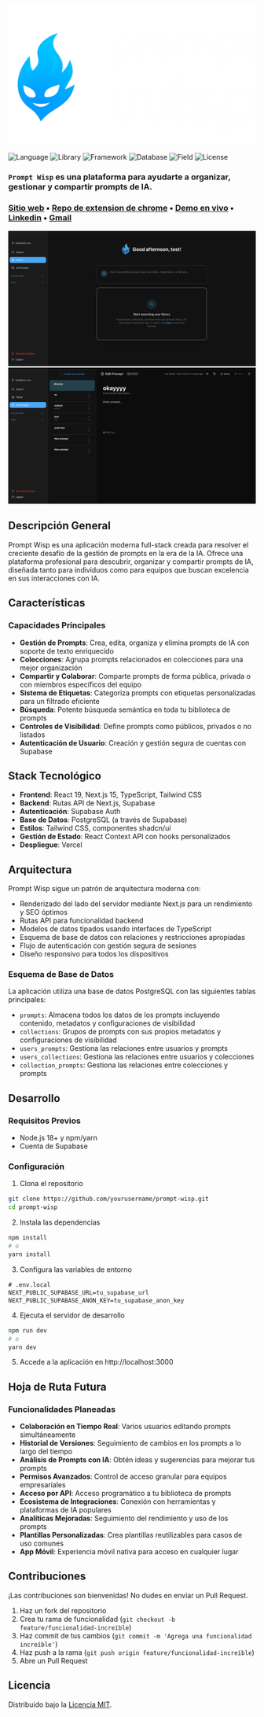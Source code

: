 ![Prompt Wisp](/public/wisplogo.svg)

![Language](https://img.shields.io/badge/Lenguaje-TypeScript-3178c6?logo=typescript&logoColor=white)
![Library](https://img.shields.io/badge/Libreria-React-4fccf3?logo=react&logoColor=white)
![Framework](https://img.shields.io/badge/Framework-NextJS-black?logo=nextdotjs&logoColor=white)
![Database](https://img.shields.io/badge/Database-Supabase-3ecf8e?logo=supabase&logoColor=white)
![Field](https://img.shields.io/badge/Campo-Ingenieria%20de%20Software-white)
![License](https://img.shields.io/badge/Licencia-MIT-brown)


### ```Prompt Wisp``` es una plataforma para ayudarte a organizar, gestionar y compartir prompts de IA.

### [Sitio web](https://prompt-wisp.vercel.app/) • [Repo de extension de chrome](https://github.com/LeonardoCerv/prompt-wisp-web-extension) • [Demo en vivo](https://prompt-wisp.vercel.app/prompt) • [Linkedin](https://www.linkedin.com/in/leonardocerv/) • [Gmail](mailto:Leocerva29@gmail.com)

![Vista previa de Prompt Wisp](/public/preview1.png)
![Vista previa de Prompt Wisp](/public/preview2.png)

## Descripción General

Prompt Wisp es una aplicación moderna full-stack creada para resolver el creciente desafío de la gestión de prompts en la era de la IA. Ofrece una plataforma profesional para descubrir, organizar y compartir prompts de IA, diseñada tanto para individuos como para equipos que buscan excelencia en sus interacciones con IA.

## Características

### Capacidades Principales
- **Gestión de Prompts**: Crea, edita, organiza y elimina prompts de IA con soporte de texto enriquecido
- **Colecciones**: Agrupa prompts relacionados en colecciones para una mejor organización
- **Compartir y Colaborar**: Comparte prompts de forma pública, privada o con miembros específicos del equipo
- **Sistema de Etiquetas**: Categoriza prompts con etiquetas personalizadas para un filtrado eficiente
- **Búsqueda**: Potente búsqueda semántica en toda tu biblioteca de prompts
- **Controles de Visibilidad**: Define prompts como públicos, privados o no listados
- **Autenticación de Usuario**: Creación y gestión segura de cuentas con Supabase

## Stack Tecnológico

- **Frontend**: React 19, Next.js 15, TypeScript, Tailwind CSS
- **Backend**: Rutas API de Next.js, Supabase
- **Autenticación**: Supabase Auth
- **Base de Datos**: PostgreSQL (a través de Supabase)
- **Estilos**: Tailwind CSS, componentes shadcn/ui
- **Gestión de Estado**: React Context API con hooks personalizados
- **Despliegue**: Vercel

## Arquitectura

Prompt Wisp sigue un patrón de arquitectura moderna con:

- Renderizado del lado del servidor mediante Next.js para un rendimiento y SEO óptimos
- Rutas API para funcionalidad backend
- Modelos de datos tipados usando interfaces de TypeScript
- Esquema de base de datos con relaciones y restricciones apropiadas
- Flujo de autenticación con gestión segura de sesiones
- Diseño responsivo para todos los dispositivos

### Esquema de Base de Datos

La aplicación utiliza una base de datos PostgreSQL con las siguientes tablas principales:
- `prompts`: Almacena todos los datos de los prompts incluyendo contenido, metadatos y configuraciones de visibilidad
- `collections`: Grupos de prompts con sus propios metadatos y configuraciones de visibilidad
- `users_prompts`: Gestiona las relaciones entre usuarios y prompts
- `users_collections`: Gestiona las relaciones entre usuarios y colecciones
- `collection_prompts`: Gestiona las relaciones entre colecciones y prompts

## Desarrollo

### Requisitos Previos

- Node.js 18+ y npm/yarn
- Cuenta de Supabase

### Configuración

1. Clona el repositorio
```bash
git clone https://github.com/yourusername/prompt-wisp.git
cd prompt-wisp
```

2. Instala las dependencias
```bash
npm install
# o
yarn install
```

3. Configura las variables de entorno
```
# .env.local
NEXT_PUBLIC_SUPABASE_URL=tu_supabase_url
NEXT_PUBLIC_SUPABASE_ANON_KEY=tu_supabase_anon_key
```

4. Ejecuta el servidor de desarrollo
```bash
npm run dev
# o
yarn dev
```

5. Accede a la aplicación en http://localhost:3000

## Hoja de Ruta Futura

### Funcionalidades Planeadas

- **Colaboración en Tiempo Real**: Varios usuarios editando prompts simultáneamente
- **Historial de Versiones**: Seguimiento de cambios en los prompts a lo largo del tiempo
- **Análisis de Prompts con IA**: Obtén ideas y sugerencias para mejorar tus prompts
- **Permisos Avanzados**: Control de acceso granular para equipos empresariales
- **Acceso por API**: Acceso programático a tu biblioteca de prompts
- **Ecosistema de Integraciones**: Conexión con herramientas y plataformas de IA populares
- **Analíticas Mejoradas**: Seguimiento del rendimiento y uso de los prompts
- **Plantillas Personalizadas**: Crea plantillas reutilizables para casos de uso comunes
- **App Móvil**: Experiencia móvil nativa para acceso en cualquier lugar

## Contribuciones

¡Las contribuciones son bienvenidas! No dudes en enviar un Pull Request.

1. Haz un fork del repositorio
2. Crea tu rama de funcionalidad (`git checkout -b feature/funcionalidad-increíble`)
3. Haz commit de tus cambios (`git commit -m 'Agrega una funcionalidad increíble'`)
4. Haz push a la rama (`git push origin feature/funcionalidad-increíble`)
5. Abre un Pull Request

## Licencia

Distribuido bajo la [Licencia MIT](LICENSE).